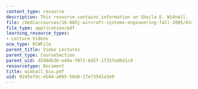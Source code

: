 ```yaml
---
content_type: resource
description: This resource contains information on Sheila E. Widnall.
file: /media/courses/16-885j-aircraft-systems-engineering-fall-2005/0245ef4ceb44a09550ab17e73541a3e9_widnall_bio.pdf
file_type: application/pdf
learning_resource_types:
- Lecture Videos
ocw_type: OCWFile
parent_title: Video Lectures
parent_type: CourseSection
parent_uid: d240db3b-e49a-f071-bd2f-1f257ed6d1c9
resourcetype: Document
title: widnall_bio.pdf
uid: 0245ef4c-eb44-a095-50ab-17e73541a3e9
---
```

